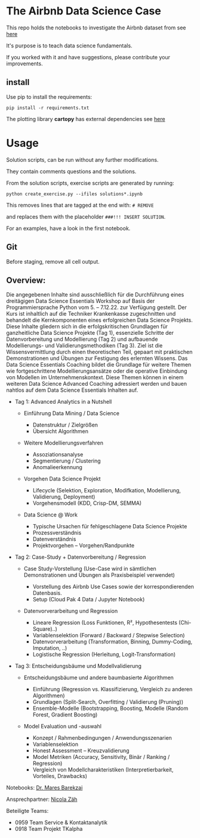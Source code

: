 # The Airbnb Data Science Case

This repo holds the notebooks to investigate the Airbnb dataset from see [here](http://insideairbnb.com/)

It's purpose is to teach data science fundamentals.

If you worked with it and have suggestions, please contribute your improvements.

## install

Use pip to install the requirements:

```
pip install -r requirements.txt
```

The plotting library **cartopy** has external dependencies see [here](https://scitools.org.uk/cartopy/docs/latest/installing.html)

# Usage

Solution scripts, can be run without any further modifications.

They contain comments questions and the solutions.

From the solution scripts, exercise scripts are generated by running:

```
python create_exercise.py --ifiles solutions*.ipynb
```

This removes lines that are tagged at the end with: `# REMOVE`

and replaces them with the placeholder `###!!! INSERT SOLUTION`.

For an examples, have a look in the first notebook.

## Git

Before staging, remove all cell output.


## Overview:

Die angegebenen Inhalte sind ausschließlich für die Durchführung eines dreitägigen Data Science Essentials Workshop auf Basis der Programmiersprache Python vom 5. – 7.12.22. zur Verfügung gestellt. Der Kurs ist inhaltlich auf die Techniker Krankenkasse zugeschnitten und behandelt die Kernkomponenten eines erfolgreichen Data Science Projekts. Diese Inhalte gliedern sich in die erfolgskritischen Grundlagen für ganzheitliche Data Science Projekte (Tag 1), essenzielle Schritte der Datenvorbereitung und Modellierung (Tag 2) und aufbauende Modellierungs- und Validierungsmethodiken (Tag 3). Ziel ist die Wissensvermittlung durch einen theoretischen Teil, gepaart mit praktischen Demonstrationen und Übungen zur Festigung des erlernten Wissens. Das Data Science Essentials Coaching bildet die Grundlage für weitere Themen wie fortgeschrittene Modellierungsansätze oder die operative Einbindung von Modellen im Unternehmenskontext. Diese Themen können in einem weiteren Data Science Advanced Coaching adressiert werden und bauen nahtlos auf dem Data Science Essentials Inhalten auf.

- Tag 1: Advanced Analytics in a Nutshell
    - Einführung Data Mining / Data Science
        - Datenstruktur / Zielgrößen
        - Übersicht Algorithmen

    - Weitere Modellierungsverfahren
        - Assoziationsanalyse
        - Segmentierung / Clustering
        - Anomalieerkennung

    - Vorgehen Data Science Projekt
        - Lifecycle (Selektion, Exploration, Modifkation, Modellierung, Validierung, Deployment)
        - Vorgehensmodell (KDD, Crisp-DM, SEMMA)

    - Data Science @ Work
        - Typische Ursachen für fehlgeschlagene Data Science Projekte
        - Prozessverständnis
        - Datenverständnis
        - Projektvorgehen – Vorgehen/Randpunkte

-  Tag 2: Case-Study + Datenvorbereitung / Regression
    - Case Study-Vorstellung (Use-Case wird in sämtlichen Demonstrationen und Übungen als Praxisbeispiel verwendet)
        - Vorstellung des Airbnb Use Cases sowie der korrespondierenden Datenbasis.
        - Setup (Cloud Pak 4 Data / Jupyter Notebook)

    - Datenvorverarbeitung und Regression
        - Lineare Regression (Loss Funktionen, R², Hypothesentests (Chi-Square)..)
        - Variablenselektion (Forward / Backward / Stepwise Selection)
        - Datenvorverarbeitung (Transformation, Binning, Dummy-Coding, Imputation, ..)
        - Logistische Regression (Herleitung, Logit-Transformation)

- Tag 3: Entscheidungsbäume und Modellvalidierung
    - Entscheidungsbäume und andere baumbasierte Algorithmen
        - Einführung (Regression vs. Klassifizierung, Vergleich zu anderen Algorithmen)
        - Grundlagen (Split-Search, Overfitting / Validierung (Pruning))
        - Ensemble-Modelle (Bootstrapping, Boosting, Modelle (Random Forest, Gradient Boosting)

    - Model Evaluation und -auswahl
        - Konzept / Rahmenbedingungen / Anwendungsszenarien
        - Variablenselektion
        - Honest Assessment – Kreuzvalidierung
        - Model Metriken (Accuracy, Sensitivity, Binär / Ranking / Regression)
        - Vergleich von Modellcharakteristiken (Interpretierbarkeit, Vorteiles, Drawbacks)

Notebooks: [Dr. Mares Barekzai](mailto:mbarekzai@positivethinking.tech)

Ansprechpartner: [Nicola Zäh](mailto:nzaeh@positivethinking.tech)

Beteiligte Teams:
- 0959 Team Service & Kontaktanalytik
- 0918 Team Projekt TKalpha